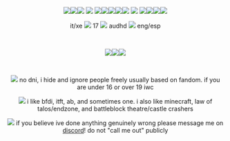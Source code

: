 <p align="center"><img src="https://www.goatlings.com/images/forums/l.gif"><img src="https://www.goatlings.com/images/forums/e.gif"><img src="https://www.goatlings.com/images/forums/e.gif"> <img src="https://www.goatlings.com/images/forums/mail.gif"> <img src="https://www.goatlings.com/images/forums/c.gif"><img src="https://www.goatlings.com/images/forums/l.gif"><img src="https://www.goatlings.com/images/forums/o.gif"><img src="https://www.goatlings.com/images/forums/c.gif"><img src="https://www.goatlings.com/images/forums/k.gif"> <img src="https://www.goatlings.com/images/forums/book.gif"> <img src="https://www.goatlings.com/images/forums/b.gif"><img src="https://www.goatlings.com/images/forums/o.gif"><img src="https://www.goatlings.com/images/forums/o.gif"><img src="https://www.goatlings.com/images/forums/k.gif"> </p>
<p align="center">it/xe <img src="https://www.goatlings.com/images/forums/doom.gif"> 17 <img src="https://www.goatlings.com/images/forums/spin.gif"> audhd <img src="https://www.goatlings.com/images/forums/yell.gif"> eng/esp</p>
<br/>
<p align="center"><img src="https://www.goatlings.com/images/forums/nap.gif"><img src="https://www.goatlings.com/images/forums/nap.gif"><img src="https://www.goatlings.com/images/forums/nap.gif"></p>
<br/>
<p align="center"><img src="https://www.goatlings.com/images/forums/trot.gif"> no dni, i hide and ignore people freely usually based on fandom. if you are under 16 or over 19 iwc</p>
<p align="center"><img src="https://www.goatlings.com/images/forums/turn.gif"> i like bfdi, itft, ab, and sometimes one. i also like minecraft, law of talos/endzone, and battleblock theatre/castle crashers</p>
<p align="center"><img src="https://www.goatlings.com/images/forums/send.gif"> if you believe ive done anything genuinely wrong please message me on <a href="https://discordid.netlify.app/?id=424326918549012490">discord</a>! do not "call me out" publicly</p>
